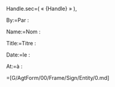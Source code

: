 Handle.sec=(  « {Handle} » ),

By:=Par :

Name:=Nom :

Title:=Titre :

Date:=le :

At:=à : 

=[G/AgtForm/00/Frame/Sign/Entity/0.md]
